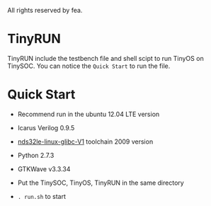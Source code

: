 All rights reserved by fea.

TinyRUN
=======

TinyRUN include the testbench file and shell scipt to run TinyOS on TinySOC.
You can notice the `Quick Start` to run the file.

Quick Start
===========

* Recommend run in the ubuntu 12.04 LTE version

* Icarus Verilog 0.9.5

* [nds32le-linux-glibc-V1](http://goo.gl/Kvdpu1) toolchain 2009 version

* Python 2.7.3

* GTKWave v3.3.34

* Put the TinySOC, TinyOS, TinyRUN in the same directory

* `. run.sh` to start
